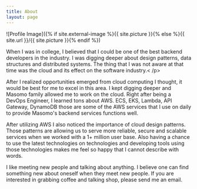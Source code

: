 ```yaml
---
title: About
layout: page
---
```


![Profile Image]({% if site.external-image %}{{ site.picture }}{% else %}{{ site.url }}/{{ site.picture }}{% endif %})

When I was in college, I believed that I could be one of the best backend developers in the industry. I was digging deeper about design patterns, data structures and distributed systems. The thing that I was not aware at that time was the cloud and its effect on the software industry.< /p>

After I realized opportunities emerged from cloud computing I thought, it would be best for me to excel in this area. I kept digging deeper and Masomo family allowed me to work on the cloud. Right after being a DevOps Engineer, I learned tons about AWS. ECS, EKS, Lambda, API Gateway, DynamoDB those are some of the AWS services that I use on daily to provide Masomo's backend services functions well. 

After utilizing AWS I also noticed the importance of cloud design patterns. Those patterns are allowing us to serve more reliable, secure and scalable services when we worked with a 1+ million user base. Also having a chance to use the latest technologies on technologies and developing tools using those technologies makes me feel so happy that I cannot describe with words.

I like meeting new people and talking about anything. I believe one can find something new about oneself when they meet new people. If you are interested in grabbing coffee and talking shop, please send me an email.
